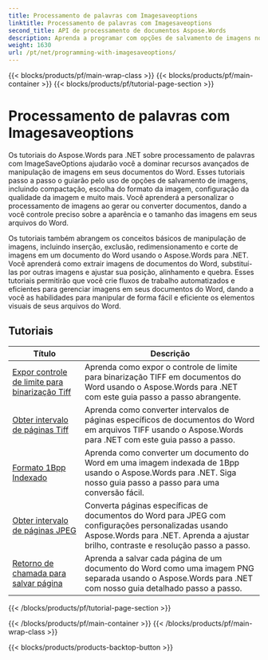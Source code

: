 ```yaml
---
title: Processamento de palavras com Imagesaveoptions
linktitle: Processamento de palavras com Imagesaveoptions
second_title: API de processamento de documentos Aspose.Words
description: Aprenda a programar com opções de salvamento de imagens no Aspose.Words para .NET. Tutoriais passo a passo com código de exemplo para salvar e manipular imagens em seus documentos do Word.
weight: 1630
url: /pt/net/programming-with-imagesaveoptions/
---
```


{{< blocks/products/pf/main-wrap-class >}}
{{< blocks/products/pf/main-container >}}
{{< blocks/products/pf/tutorial-page-section >}}

# Processamento de palavras com Imagesaveoptions

Os tutoriais do Aspose.Words para .NET sobre processamento de palavras com ImageSaveOptions ajudarão você a dominar recursos avançados de manipulação de imagens em seus documentos do Word. Esses tutoriais passo a passo o guiarão pelo uso de opções de salvamento de imagens, incluindo compactação, escolha do formato da imagem, configuração da qualidade da imagem e muito mais. Você aprenderá a personalizar o processamento de imagens ao gerar ou converter documentos, dando a você controle preciso sobre a aparência e o tamanho das imagens em seus arquivos do Word.

Os tutoriais também abrangem os conceitos básicos de manipulação de imagens, incluindo inserção, exclusão, redimensionamento e corte de imagens em um documento do Word usando o Aspose.Words para .NET. Você aprenderá como extrair imagens de documentos do Word, substituí-las por outras imagens e ajustar sua posição, alinhamento e quebra. Esses tutoriais permitirão que você crie fluxos de trabalho automatizados e eficientes para gerenciar imagens em seus documentos do Word, dando a você as habilidades para manipular de forma fácil e eficiente os elementos visuais de seus arquivos do Word.

 ## Tutoriais
| Título | Descrição |
| --- | --- |
| [Expor controle de limite para binarização Tiff](./expose-threshold-control-for-tiff-binarization/) | Aprenda como expor o controle de limite para binarização TIFF em documentos do Word usando o Aspose.Words para .NET com este guia passo a passo abrangente. |
| [Obter intervalo de páginas Tiff](./get-tiff-page-range/) | Aprenda como converter intervalos de páginas específicos de documentos do Word em arquivos TIFF usando o Aspose.Words para .NET com este guia passo a passo. |
| [Formato 1Bpp Indexado](./format-1bpp-indexed/) | Aprenda como converter um documento do Word em uma imagem indexada de 1Bpp usando o Aspose.Words para .NET. Siga nosso guia passo a passo para uma conversão fácil. |
| [Obter intervalo de páginas JPEG](./get-jpeg-page-range/) | Converta páginas específicas de documentos do Word para JPEG com configurações personalizadas usando Aspose.Words para .NET. Aprenda a ajustar brilho, contraste e resolução passo a passo. |
| [Retorno de chamada para salvar página](./page-saving-callback/) | Aprenda a salvar cada página de um documento do Word como uma imagem PNG separada usando o Aspose.Words para .NET com nosso guia detalhado passo a passo. |
{{< /blocks/products/pf/tutorial-page-section >}}

{{< /blocks/products/pf/main-container >}}
{{< /blocks/products/pf/main-wrap-class >}}

{{< blocks/products/products-backtop-button >}}
